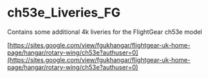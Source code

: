 # ch53e_Liveries_FG
 
Contains some additional 4k liveries for the FlightGear ch53e model

[https://sites.google.com/view/fgukhangar/flightgear-uk-home-page/hangar/rotary-wing/ch53e?authuser=0](https://sites.google.com/view/fgukhangar/flightgear-uk-home-page/hangar/rotary-wing/ch53e?authuser=0)

